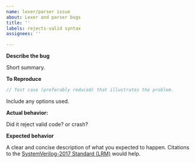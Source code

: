 ```yaml
---
name: lexer/parser issue
about: Lexer and parser bugs
title: ''
labels: rejects-valid syntax
assignees: ''

---
```


**Describe the bug**

Short summary.

**To Reproduce**

```systemverilog
// Test case (preferably reduced) that illustrates the problem.
```

Include any options used.

**Actual behavior:**

Did it reject valid code? or crash?

**Expected behavior**

A clear and concise description of what you expected to happen.
Citations to the [SystemVerilog-2017 Standard (LRM)](https://ieeexplore.ieee.org/document/8299595) would help.
